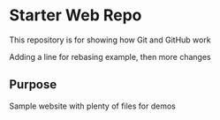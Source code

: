 # Starter Web Repo

This repository is for showing how Git and GitHub work

Adding a line for rebasing example, then more changes

## Purpose

Sample website with plenty of files for demos
